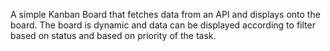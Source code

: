 A simple Kanban Board that fetches data from an API and displays onto the board. The board is dynamic and data can be displayed according to filter based on status and based on priority of the task.
